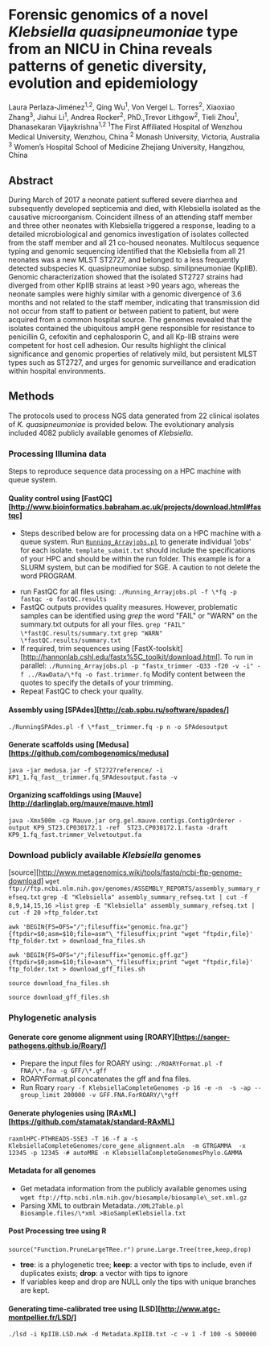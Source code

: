 # Forensic genomics of a novel _Klebsiella quasipneumoniae_ type from an NICU in China reveals patterns of genetic diversity, evolution and epidemiology

Laura Perlaza-Jiménez<sup>1,2</sup>, Qing Wu<sup>1</sup>,  Von Vergel L. Torres<sup>2</sup>, Xiaoxiao Zhang<sup>3</sup>,  Jiahui Li<sup>1</sup>, Andrea Rocker<sup>2</sup>, PhD.,Trevor Lithgow<sup>2</sup>, Tieli Zhou<sup>1</sup>, Dhanasekaran Vijaykrishna<sup>1,2</sup>
<sup>1</sup>The First Affiliated Hospital of Wenzhou Medical University, Wenzhou, China
<sup>2</sup> Monash University, Victoria, Australia
<sup>3</sup> Women’s Hospital School of Medicine Zhejiang University, Hangzhou, China

## Abstract
During March of 2017 a neonate patient suffered severe diarrhea and subsequently developed septicemia and died, with Klebsiella isolated as the causative microorganism. Coincident illness of an attending staff member and three other neonates with Klebsiella triggered a response, leading to a detailed microbiological and genomics investigation of isolates collected from the staff member and all 21 co-housed neonates. Multilocus sequence typing and genomic sequencing identified that the Klebsiella from all 21 neonates was a new MLST ST2727, and belonged to a less frequently detected subspecies K. quasipneumoniae subsp. similipneumoniae (KpIIB). Genomic characterization showed that the isolated ST2727 strains had diverged from other KpIIB strains at least >90 years ago, whereas the neonate samples were highly similar with a genomic divergence of 3.6 months and not related to the staff member, indicating that transmission did not occur from staff to patient or between patient to patient, but were acquired from a common hospital source. The genomes revealed that the isolates contained the ubiquitous ampH gene responsible for resistance to penicillin G, cefoxitin and cephalosporin C, and all Kp-IIB strains were competent for host cell adhesion. Our results highlight the clinical significance and genomic properties of relatively mild, but persistent MLST types such as ST2727, and urges for genomic surveillance and eradication within hospital environments.

## Methods
The protocols used to process NGS data generated from 22 clinical isolates of _K. quasipneumoniae_ is provided below. The evolutionary analysis included 4082 publicly available genomes of _Klebsiella_.

### Processing Illumina data
Steps to reproduce sequence data processing on a HPC machine with queue system.

#### Quality control using [FastQC][http://www.bioinformatics.babraham.ac.uk/projects/download.html#fastqc]
* Steps described below are for processing data on a HPC machine with a queue system. Run  [`Running_Arrayjobs.pl`](Running_Arrayjobs.pl) to generate individual ‘jobs’ for each isolate. `template_submit.txt` should include the specifications of your HPC and should be within the run folder. This example is for a SLURM system, but can be modified for SGE. A caution to not delete the word PROGRAM.
- run FastQC for all files using:
`./Running_Arrayjobs.pl -f \*fq -p fastqc -o fastQC.results`
- FastQC outputs provides quality  measures. However, problematic samples can be identified using *grep* the word "FAIL" or "WARN" on the summary.txt outputs for all your files.
`grep "FAIL" \*fastQC.results/summary.txt`
`grep "WARN" \*fastQC.results/summary.txt`
- If required, trim sequences using [FastX-toolskit][http://hannonlab.cshl.edu/fastx%5C_toolkit/download.html]. To run in parallel:
`./Running_Arrayjobs.pl -p "fastx_trimmer -Q33 -f20 -v -i" -f ../RawData/\*fq -o fast.trimmer.fq`
Modify content between the quotes to specify the details of your trimming.
- Repeat FastQC to check your quality.

#### Assembly using [SPAdes][http://cab.spbu.ru/software/spades/]
`./RunningSPAdes.pl -f \*fast__trimmer.fq -p n -o SPAdesoutput`

#### Generate scaffolds using [Medusa][https://github.com/combogenomics/medusa]
`java -jar medusa.jar -f ST2727reference/ -i KP1_1.fq_fast__trimmer.fq_SPAdesoutput.fasta -v`

#### Organizing scaffoldings using [Mauve][http://darlinglab.org/mauve/mauve.html]
`java -Xmx500m -cp Mauve.jar org.gel.mauve.contigs.ContigOrderer -output KP9_ST23.CP030172.1 -ref  ST23.CP030172.1.fasta -draft KP9_1.fq_fast.trimmer_Velvetoutput.fa`

### Download publicly available _Klebsiella_  genomes
[source][http://www.metagenomics.wiki/tools/fastq/ncbi-ftp-genome-download]
`wget ftp://ftp.ncbi.nlm.nih.gov/genomes/ASSEMBLY_REPORTS/assembly_summary_refseq.txt`
`grep -E "Klebsiella" assembly_summary_refseq.txt | cut -f 8,9,14,15,16 >list`
`grep -E "Klebsiella" assembly_summary_refseq.txt | cut -f 20 >ftp_folder.txt`

`awk 'BEGIN{FS=OFS="/";filesuffix="genomic.fna.gz"}{ftpdir=$0;asm=$10;file=asm"\_"filesuffix;print "wget "ftpdir,file}' ftp_folder.txt > download_fna_files.sh`

`awk 'BEGIN{FS=OFS="/";filesuffix="genomic.gff.gz"}{ftpdir=$0;asm=$10;file=asm"\_"filesuffix;print "wget "ftpdir,file}' ftp_folder.txt > download_gff_files.sh`

`source download_fna_files.sh`

`source download_gff_files.sh`

### Phylogenetic analysis
#### Generate core genome alignment using [ROARY][https://sanger-pathogens.github.io/Roary/]
- Prepare the input files for ROARY using: `./ROARYFormat.pl -f FNA/\*.fna -g GFF/\*.gff`
- ROARYFormat.pl concatenates the gff and fna files.
- Run Roary `roary -f KlebsiellaCompleteGenomes -p 16 -e -n  -s -ap --group_limit 200000 -v GFF.FNA.ForROARY/\*gff`

#### Generate phylogenies using [RAxML][https://github.com/stamatak/standard-RAxML]
`raxmlHPC-PTHREADS-SSE3 -T 16 -f a -s KlebsiellaCompleteGenomes/core_gene_alignment.aln  -m GTRGAMMA  -x 12345 -p 12345 -# autoMRE -n KlebsiellaCompleteGenomesPhylo.GAMMA`

#### Metadata for all genomes
- Get metadata information from the publicly available genomes using `wget ftp://ftp.ncbi.nlm.nih.gov/biosample/biosample\_set.xml.gz`
- Parsing XML to outbrain Metadata`./XML2Table.pl Biosample.files/\*xml >BioSampleKlebsiella.txt`

#### Post Processing tree using R
`source("Function.PruneLargeTRee.r")`
`prune.Large.Tree(tree,keep,drop)`
- **tree**: is a phylogenetic tree; **keep**: a vector with tips to include, even if duplicates exists; **drop**: a vector with tips to ignore
- If variables keep and drop are NULL only the tips with unique branches are kept.

#### Generating time-calibrated tree using [LSD][http://www.atgc-montpellier.fr/LSD/]
 `./lsd -i KpIIB.LSD.nwk -d Metadata.KpIIB.txt -c -v 1 -f 100 -s 500000`

